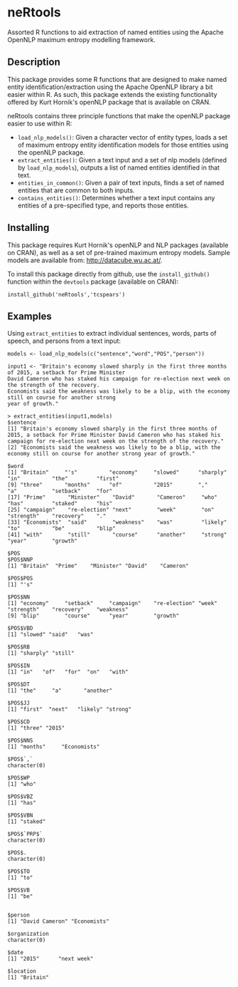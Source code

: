 # neRtools
Assorted R functions to aid extraction of named entities using the Apache OpenNLP maximum entropy modelling framework.

## Description
This package provides some R functions that are designed to make named entity identification/extraction using the Apache OpenNLP library a bit easier within R. As such, this package extends the existing functionality offered by Kurt Hornik's openNLP package that is available on CRAN.

neRtools contains three principle functions that make the openNLP package easier to use within R:
* `load_nlp_models()`: Given a character vector of entity types, loads a set of maximum entropy entity identification models for those entities using the openNLP package.
* `extract_entities()`: Given a text input and a set of nlp models (defined by `load_nlp_models`), outputs a list of named entities identified in that text.
* `entities_in_common()`: Given a pair of text inputs, finds a set of named entities that are common to both inputs.
* `contains_entities()`: Determines whether a text input contains any entities of a pre-specified type, and reports those entities.

## Installing
This package requires Kurt Hornik's openNLP and NLP packages (available on CRAN), as well as a set of pre-trained maximum entropy models. Sample models are available from: http://datacube.wu.ac.at/.

To install this package directly from github, use the `install_github()` function within the `devtools` package (available on CRAN):
```
install_github('neRtools','tcspears')
```

## Examples
Using `extract_entities` to extract individual sentences, words, parts of speech, and persons from a text input:

```
models <- load_nlp_models(c("sentence","word","POS","person"))

input1 <- "Britain's economy slowed sharply in the first three months of 2015, a setback for Prime Minister
David Cameron who has staked his campaign for re-election next week on the strength of the recovery. 
Economists said the weakness was likely to be a blip, with the economy still on course for another strong 
year of growth."

> extract_entities(input1,models)
$sentence
[1] "Britain's economy slowed sharply in the first three months of 2015, a setback for Prime Minister David Cameron who has staked his campaign for re-election next week on the strength of the recovery."
[2] "Economists said the weakness was likely to be a blip, with the economy still on course for another strong year of growth."                                                                            

$word
[1] "Britain"     "'s"          "economy"     "slowed"      "sharply"     "in"          "the"         "first"      
[9] "three"       "months"      "of"          "2015"        ","           "a"           "setback"     "for"        
[17] "Prime"       "Minister"    "David"       "Cameron"     "who"         "has"         "staked"      "his"        
[25] "campaign"    "re-election" "next"        "week"        "on"          "strength"    "recovery"    "."          
[33] "Economists"  "said"        "weakness"    "was"         "likely"      "to"          "be"          "blip"       
[41] "with"        "still"       "course"      "another"     "strong"      "year"        "growth"     

$POS
$POS$NNP
[1] "Britain"  "Prime"    "Minister" "David"    "Cameron" 

$POS$POS
[1] "'s"

$POS$NN
[1] "economy"     "setback"     "campaign"    "re-election" "week"        "strength"    "recovery"    "weakness"   
[9] "blip"        "course"      "year"        "growth"     

$POS$VBD
[1] "slowed" "said"   "was"   

$POS$RB
[1] "sharply" "still"  

$POS$IN
[1] "in"   "of"   "for"  "on"   "with"

$POS$DT
[1] "the"     "a"       "another"

$POS$JJ
[1] "first"  "next"   "likely" "strong"

$POS$CD
[1] "three" "2015" 

$POS$NNS
[1] "months"     "Economists"

$POS$`,`
character(0)

$POS$WP
[1] "who"

$POS$VBZ
[1] "has"

$POS$VBN
[1] "staked"

$POS$`PRP$`
character(0)

$POS$.
character(0)

$POS$TO
[1] "to"

$POS$VB
[1] "be"


$person
[1] "David Cameron" "Economists"   

$organization
character(0)

$date
[1] "2015"      "next week"

$location
[1] "Britain"

```

